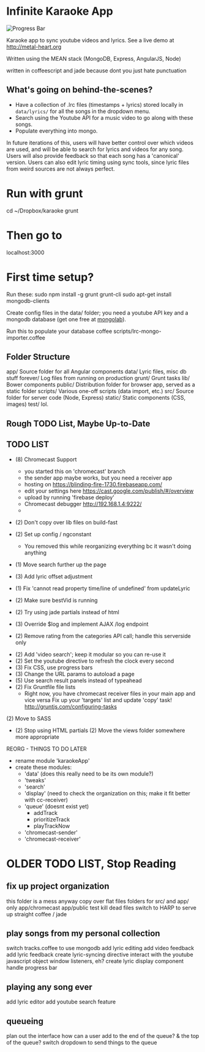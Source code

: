 # Infinite Karaoke App
![Progress Bar](http://progressed.io/bar/30?title=progress)

Karaoke app to sync youtube videos and lyrics. See a live demo at http://metal-heart.org

Written using the MEAN stack (MongoDB, Express, AngularJS, Node)

written in coffeescript and jade because dont you just hate punctuation

## What's going on behind-the-scenes?
- Have a collection of .lrc files (timestamps + lyrics) stored locally in `data/lyrics/` for all the songs in the dropdown menu.
- Search using the Youtube API for a music video to go along with these songs.
- Populate everything into mongo.

In future iterations of this, users will have better control over which videos are used, and will be able to search for lyrics and videos for any song. Users will also provide feedback so that each song has a 'canonical' version. Users can also edit lyric timing using sync tools, since lyric files from weird sources are not always perfect.

# Run with grunt
cd ~/Dropbox/karaoke
grunt

# Then go to
localhost:3000

# First time setup?
Run these:
sudo npm install -g grunt grunt-cli
sudo apt-get install mongodb-clients

Create config files in the data/ folder; you need a youtube API key and a mongodb database (get one free at [mongolab](http://mongolab.com)).

Run this to populate your database
coffee scripts/lrc-mongo-importer.coffee

## Folder Structure
app/
  Source folder for all Angular components
data/
  Lyric files, misc db stuff
forever/
  Log files from running on production
grunt/
  Grunt tasks
lib/
  Bower components
public/
  Distribution folder for browser app, served as a static folder
scripts/
  Various one-off scripts (data import, etc.)
src/
  Source folder for server code (Node, Express)
static/
  Static components (CSS, images)
test/
  lol.


## Rough TODO List, Maybe Up-to-Date


## TODO LIST
- (8) Chromecast Support
  + you started this on 'chromecast' branch
  + the sender app maybe works, but you need a receiver app
  + hosting on
    https://blinding-fire-1730.firebaseapp.com/
  + edit your settings here
    https://cast.google.com/publish/#/overview
  + upload by running 'firebase deploy'
  + Chromecast debugger
    http://192.168.1.4:9222/
  + 

- (2) Don't copy over lib files on build-fast
- (2) Set up config / ngconstant
    + You removed this while reorganizing everything bc it wasn't 
      doing anything
- (1) Move search further up the page
- (3) Add lyric offset adjustment
- (1) Fix 'cannot read property time/line of undefined' from updateLyric
- (2) Make sure bestVid is running
- (2) Try using jade partials instead of html
- (3) Override $log and implement AJAX /log endpoint
- (2) Remove rating from the categories API call; handle this serverside only



+ (2) Add 'video search'; keep it modular so you can re-use it
+ (2) Set the youtube directive to refresh the clock every second
+ (3) Fix CSS, use progress bars
+ (3) Change the URL params to autoload a page
+ (5) Use search result panels instead of typeahead
+ (2) Fix Gruntfile file lists
  + Right now, you have chromecast receiver files in your main app
    and vice versa
    Fix up your 'targets' list and update 'copy' task!
    http://gruntjs.com/configuring-tasks

(2) Move to SASS
+ (2) Stop using HTML partials
(2) Move the views folder somewhere more appropriate


REORG - THINGS TO DO LATER
- rename module 'karaokeApp'
- create these modules:
  + 'data' (does this really need to be its own module?)
  + 'tweaks'
  + 'search'
  + 'display' (need to check the organization on this; make it fit better with cc-receiver)
  + 'queue' (doesnt exist yet)
    * addTrack
    * prioritizeTrack
    * playTrackNow
  + 'chromecast-sender'
  + 'chromecast-receiver'


# OLDER TODO LIST, Stop Reading

fix up project organization
---------------------
this folder is a mess anyway
copy over flat files
folders for src/ and app/ only 
  app/chromecast
  app/public
  test
kill dead files
switch to HARP to serve up straight coffee / jade

play songs from my personal collection
--------------------------------------
switch tracks.coffee to use mongodb
add lyric editing
add video feedback
add lyric feedback
create lyric-syncing directive
  interact with the youtube javascript object
    window listeners, eh?
  create lyric display component
  handle progress bar


playing any song ever
---------------------
add lyric editor
add youtube search feature

queueing
--------
plan out the interface
  how can a user add to the end of the queue? 
  & the top of the queue?
switch dropdown to send things to the queue



